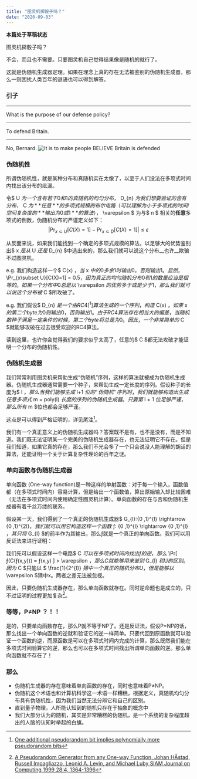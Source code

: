 ```yaml
---
title: "图灵机掷骰子吗？"
date: "2020-09-03"
---
```

**本篇处于草稿状态**

图灵机掷骰子吗？

不会，而且也不需要。只要图灵机自己觉得结果像是随机的就行了。

这就是伪随机生成器定理。如果在理念上真的存在无法被鉴别的伪随机生成器，那么一则困扰人类百年的谜语也可以得到解答。

<!-- endexcerpt -->

### 引子
---
What is the purpose of our defense policy?

---
To defend Britain.

---
No, Bernard. 
![It is to make people BELIEVE Britain is defended](https://i.loli.net/2020/09/03/JcEkKFnW2a7L9Gq.png "The Russian? Not the Russian, the British! Russians know its not")

### 伪随机性

所谓伪随机性，就是某种分布和真随机实在太像了，以至于人们没法在多项式时间内找出该分布的纰漏。

令$ U $为一个含有若干0和1的真随机的均匀分布，$ D_{n} $为我们想要验证的含有分布，$ C $为**任意**的多项式规模的布尔电路（可以理解为小于多项式的时间/空间复杂度的**输出为0或1**的算法），$ \varepsilon $ 为与$ n $ 相关的**任意**多项式的倒数，伪随机分布的严谨定义如下：
$$
|\Pr_{x\subset U}[C(X)=1] - \Pr_{x\subset D}[C(X)=1]|\leq \varepsilon
$$

从反面来说，如果我们能找到一个确定的多项式规模的算法，以足够大的优势鉴别出$ x $是从$ U $还是$ D_{n} $中选出来的，那么我们就可以说这个分布__也许__欺骗不过图灵机。

e.g. 我们构造这样一个$ C(x) $，当$ x $中的0多余1时输出0，否则输出1。显然，$ \Pr_{x\subset U}[C(X)=1] = 0.5$，因为真正的均匀随机分布0和1的数量应当是相等的。如果一个分布中0总是以$ \varepsilon $的优势多于或是少于1，那么我们就可以说这个分布被$ C $所攻破了。

e.g. 我们假设$ D_{n} $是一个由 RC4[^1] 算法生成的一个序列，构造$ C(x) $，如果$ x $的第二个byte为0则输出0，否则输出1。由于RC4算法存在相当大的偏差，当随机数种子满足一定条件的时候，第二个byte将总是为0。因此，一个非常简单的$ C $就能够攻破在过去很受欢迎的RC4算法。

读到这里，也许你会觉得我们的要求似乎太高了，任意的$ C $都无法攻破才能证明一个分布的伪随机性。

### 伪随机生成器

我们常常利用图灵机来帮助生成“伪随机”序列，这样的算法就被成为伪随机生成器。伪随机生成器通常需要一个种子，来帮助生成一定长度的序列。假设种子的长度为$ l $，那么当我们能够生成$ l+1 $位的“伪随机”序列时，我们就能够构造出生成任意多项式$ m = poly(l) $长度的序列的伪随机生成器。只要第$ l + 1 $位足够严谨，那么所有$ m $位也都会足够严谨。

这点是可以得到严格证明的，详见尾注[^2]。

我们有一个真正意义上的伪随机生成器吗？答案既不是有，也不是没有，而是不知道。我们既无法证明某一个完美的伪随机生成器存在，也无法证明它不存在。但是我们知道，如果它真的存在，那么我们不光会多了一个只会说没人能理解的胡话的算法，还能证明一个关于计算复杂性理论的百年之谜。
 
### 单向函数与伪随机生成器

单向函数 (One-way function)是一种这样的单射函数：对于每一个输入，函数值都（在多项式时间内）容易计算，但是给出一个函数值，算出原始输入却比较困难（无法在多项式时间内使用确定性图灵机计算）。单向函数的存在与否和伪随机生成器有着千丝万缕的联系。

假设某一天，我们得到了一个真正的伪随机生成器$ G_{l}:\{0 ,1\}^{l} \rightarrow \{0 ,1\}^{2l}$，我们就可以用它构造这样一个函数$ ƒ: \{0 ,1\}^{l} \rightarrow \{0 ,1\}^{l} $，其只将$ G_{l} $的前半作为其输出，那么ƒ就是一个真正的单向函数。我们可以用反证法来进行证明：

我们先可以假设这样一个电路$ C $可以在多项式时间内找出ƒ的逆，那么$ \Pr[ ƒ(C(ƒ(x,y))) = ƒ(x,y) ] > \varepsilon $，那么C就能够用来鉴别$ G_{l} $和$U$的区别。因为$ C $只能以 $ \frac{1}{2^{l}} $猜中一个真正的随机分布U，但是能够以$ \varepsilon $猜中x。两者之差无法被忽视。

因此，只要伪随机生成器存在，那么单向函数就存在。同时逆命题也是成立的，只不过证明的过程更加复杂[^3]。

### 等等，P≠NP ？！！

是的，只要单向函数存在，那么P就不等于NP了。还是反证法，假设P=NP的话，那么找出一个单向函数的逆就和验证它的逆一样简单。只要代回到原函数就可以验证一个函数的逆，而原函数是可以在多项式时间内完成的计算，那么既然我们能在多项式时间验算它的逆，那么也可以在多项式时间找出所谓单向函数的逆。那么单向函数就不存在了！

### 那么

- 伪随机生成器的存在意味着单向函数的存在，同时也意味着P≠NP。
- 伪随机这个术语也和计算机科学这一术语一样糟糕，根据定义，真随机均匀分布具有伪随机性，因为我们当然无法分辨它和自己的区别。
- 直到量子物理，人所能认知到的随机只存在于抽象的概念中
- 我们大部分认为的随机，其实是非常糟糕的伪随机，是一个系统的复杂程度超出的人脑的认知时举起的白旗。

[^1]: [Biased outputs of the RC4](https://en.wikipedia.org/wiki/RC4#Biased_outputs_of_the_RC4)

[^2]: [One additional pseudorandom bit implies polynomially more pseudorandom bits](https://en.wikipedia.org/wiki/Pseudorandom_generator_theorem#One_additional_pseudorandom_bit_implies_polynomially_more_pseudorandom_bits)

[^3]: [A Pseudorandom Generator from any One-way Function, Johan HÅstad, Russell Impagliazzo, Leonid A. Levin, and Michael Luby SIAM Journal on Computing 1999 28:4, 1364-1396](https://www.csc.kth.se/~johanh/prgfromowf.pdf)